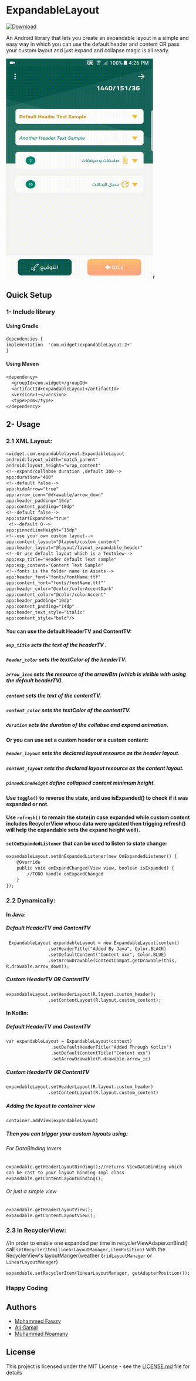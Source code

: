 # ExpandableLayout
[ ![Download](https://api.bintray.com/packages/ma7madfawzy/expandableLayout/com.widget.expandableLayout/images/download.svg) ](https://bintray.com/ma7madfawzy/expandableLayout/com.widget.expandableLayout/_latestVersion)

An Android library that lets you create an expandable layout in a simple and easy way in which you can use the default header and content OR pass your custom layout and just expand and collapse magic is all ready.

![sample](images/Demo2.gif)r

## Quick Setup

### 1- Include library

#### Using Gradle
```
dependencies {
implementation  'com.widget:expandableLayout:2+'
}
```
#### Using Maven
```
<dependency>
  <groupId>com.widget</groupId>
  <artifactId>expandableLayout</artifactId>
  <version>1+</version>
  <type>pom</type>
</dependency>

```
## 2- Usage

### 2.1 XML Layout:

 ```
<widget.com.expandablelayout.ExpandableLayout
 android:layout_width="match_parent"
 android:layout_height="wrap_content"
 <!--expand/collabse duration ,default 300-->
 app:duration="400"
 <!--default false-->
 app:hideArrow="true"
 app:arrow_icon="@drawable/arrow_down"
 app:header_padding="16dp"
 app:content_padding="10dp"
 <!--default false-->
 app:startExpanded="true"
  <!--default 0-->
 app:pinnedLineHeight="15dp"
 <!--use your own custom layout-->
 app:content_layout="@layout/custom_content"
 app:header_layout="@layout/layout_expandable_header"
 <!--Or use default layout which is a TextView-->
 app:exp_title="Header default Text sample"
 app:exp_content="Content Text Sample"
 <!--fonts is the folder name in Assets-->
 app:header_font="fonts/fontName.ttf"
 app:content_font="fonts/fontName.ttf"'
 app:header_color="@color/colorAccentDark"
 app:content_color="@color/colorAccent"
 app:header_padding="10dp"
 app:content_padding="14dp"
 app:header_text_style="italic"
 app:content_style="bold"/> 

```
#### You can use the default HeaderTV and ContentTV:

##### ````exp_title```` sets the text of the headerTV .
##### ````header_color```` sets the textColor of the headerTV.
##### ````arrow_icon```` sets the resource of the arrowBtn (which is visible with using the default headerTV). 

##### ````content````   sets the text of the contentTV.
##### ````content_color```` sets the textColor of the contentTV.

##### ````duration```` sets the duration of the collabse and expand animation.

#### Or you can use set a custom header or a custom content:

##### ````header_layout````   sets the declared layout resource as the header layout.
##### ````content_layout```` sets the declared layout resource as the content layout.

##### ````pinnedLineHeight```` define collapsed content minimum height.

#### Use ```toggle()``` to reverse the state, and use isExpanded() to check if it was expanded or not.

#### Use ```refresh()``` to remain the state(in case expanded while custom content includes RecyclerView whose data were updated         then trigging refresh() will help the expandable sets the expand height well).

#### ```setOnExpandedListener``` that can be used to listen to state change:
````
expandableLayout.setOnExpandedListener(new OnExpandedListener() {
    @Override
    public void onExpandChanged(View view, boolean isExpanded) {
        //TODO handle onExpandChanged
    }
});
````

### 2.2 Dynamically:

#### In Java:

##### Default HeaderTV and ContentTV
````
 ExpandableLayout expandableLayout = new ExpandableLayout(context)
                .setHeaderTitle("Added By Java", Color.BLACK)
                .setDefaultContent("Content xxx", Color.BLUE)
                .setArrowDrawable(ContextCompat.getDrawable(this, R.drawable.arrow_down));
````

##### Custom HeaderTV OR ContentTV
````
expandableLayout.setHeaderLayout(R.layout.custom_header);
                .setContentLayout(R.layout.custom_content);
````
#### In Kotlin:

##### Default HeaderTV and ContentTV
````
var expandableLayout = ExpandableLayout(context)
                 .setDefaultHeaderTitle("Added Through Kotlin")
                 .setDefaultContentTitle("Content xxx")
                 .setArrowDrawable(R.drawable.arrow_ic)
````

##### Custom HeaderTV OR ContentTV
````
expandableLayout.setHeaderLayout(R.layout.custom_header)
                .setContentLayout(R.layout.custom_content)
````
##### Adding the layout to container view
````
container.addView(expandableLayout)
````
##### Then you can trigger your custom layouts using:
###### For DataBinding lovers 
````
expandable.getHeaderLayoutBinding();//returns ViewDataBinding which can be cast to your layout binding Impl class
expandable.getContentLayoutBinding();
````
###### Or just a simple view
````
expandable.getHeaderLayoutView();
expandable.getContentLayoutView();
````
### 2.3 In RecyclerView:
//In order to enable one expanded per time in recyclerViewAdaper.onBind() call ```setRecyclerItem(linearLayoutManager,itemPosition)``` with the RecyclerView's layoutManger(weather ```GridLayoutManager``` or ```LinearLayoutManager```)
````
expandable.setRecyclerItem(linearLayoutManager, getAdapterPosition());
````

### Happy Coding

## Authors

* [Mohammed Fawzy](https://github.com/ma7madfawzy)
* [Ali Gamal](https://github.com/aligamal-dev)
* [Muhammad Noamany](https://github.com/muhammadnomany25)


## License

This project is licensed under the MIT License - see the [LICENSE.md](LICENSE.md) file for details

